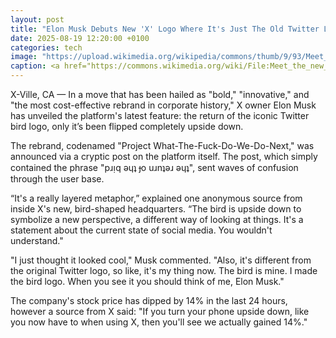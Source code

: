 ```yaml
---
layout: post
title: "Elon Musk Debuts New 'X' Logo Where It's Just The Old Twitter Logo But Upside Down"
date: 2025-08-19 12:20:00 +0100
categories: tech
image: "https://upload.wikimedia.org/wikipedia/commons/thumb/9/93/Meet_the_new_boss..._Same_as_the_News_boss..._The_Elon_Musk_Twitter_Interview_at_TED_2022_%2852004185747%29.jpg/1000px-Meet_the_new_boss..._Same_as_the_News_boss..._The_Elon_Musk_Twitter_Interview_at_TED_2022_%2852004185747%29.jpg"
caption: <a href="https://commons.wikimedia.org/wiki/File:Meet_the_new_boss..._Same_as_the_News_boss..._The_Elon_Musk_Twitter_Interview_at_TED_2022_(52004185747).jpg">Steve Jurvetson from Los Altos, USA</a>, <a href="https://creativecommons.org/licenses/by/2.0">CC BY 2.0</a>, via Wikimedia Commons
---
```

X-Ville, CA — In a move that has been hailed as "bold," "innovative," and "the most cost-effective rebrand in corporate history," X owner Elon Musk has unveiled the platform's latest feature: the return of the iconic Twitter bird logo, only it’s been flipped completely upside down.

The rebrand, codenamed "Project What-The-Fuck-Do-We-Do-Next," was announced via a cryptic post on the platform itself. The post, which simply contained the phrase "pɹᴉq ǝɥʇ ɟo uɹnʇǝɹ ǝɥʇ", sent waves of confusion through the user base.

“It's a really layered metaphor,” explained one anonymous source from inside X's new, bird-shaped headquarters. “The bird is upside down to symbolize a new perspective, a different way of looking at things. It's a statement about the current state of social media. You wouldn't understand."

"I just thought it looked cool," Musk commented. "Also, it's different from the original Twitter logo, so like, it's my thing now. The bird is mine. I made the bird logo. When you see it you should think of me, Elon Musk."

The company's stock price has dipped by 14% in the last 24 hours, however a source from X said: "If you turn your phone upside down, like you now have to when using X, then you'll see we actually gained 14%."
